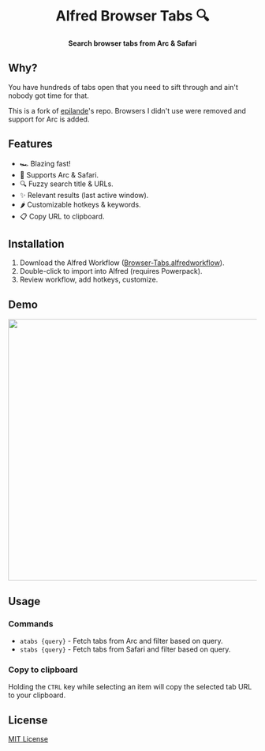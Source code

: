 <div align="center">
  <h1>Alfred Browser Tabs 🔍</h1>
</div>

<p align="center">
  <strong>Search browser tabs from Arc & Safari</strong>
</p>

## Why?

You have hundreds of tabs open that you need to sift through and ain't nobody got time for that.

This is a fork of [epilande](https://github.com/epilande)'s repo. Browsers I didn't use were removed 
and support for Arc is added.

## Features

- 🏎 Blazing fast!
- 💪 Supports Arc & Safari.
- 🔍 Fuzzy search title & URLs.
- ✨ Relevant results (last active window).
- 🌶️ Customizable hotkeys & keywords.
- 📋 Copy URL to clipboard.

## Installation

1. Download the Alfred Workflow ([Browser-Tabs.alfredworkflow](https://github.com/akaralar/alfred-browser-tabs/raw/main/Browser-Tabs.alfredworkflow)).
1. Double-click to import into Alfred (requires Powerpack).
1. Review workflow, add hotkeys, customize.

## Demo

<img src="./demo.gif" width="530">

## Usage

### Commands

- `atabs {query}` - Fetch tabs from Arc and filter based on query.
- `stabs {query}` - Fetch tabs from Safari and filter based on query.

### Copy to clipboard

Holding the `CTRL` key while selecting an item will copy the selected tab URL to your clipboard.

## License

[MIT License](https://github.com/akaralar/alfred-browser-tabs/blob/main/LICENSE)
